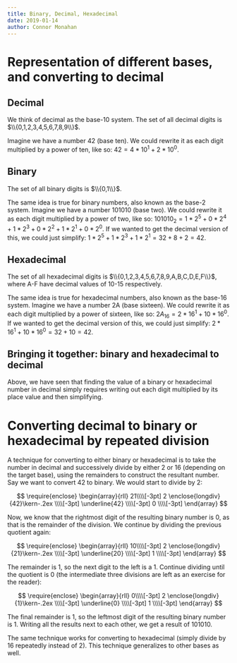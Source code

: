 ```yaml
---
title: Binary, Decimal, Hexadecimal
date: 2019-01-14
author: Connor Monahan
---
```


# Representation of different bases, and converting to decimal

## Decimal

We think of decimal as the base-10 system. The set of all decimal digits is $\\{0,1,2,3,4,5,6,7,8,9\\}$.

Imagine we have a number 42 (base ten). We could rewrite it as each digit multiplied by a power of ten, like so: $42 = 4 * 10^1 + 2 * 10^0$.

## Binary

The set of all binary digits is $\\{0,1\\}$.

The same idea is true for binary numbers, also known as the base-2 system. Imagine we have a number 101010 (base two). We could rewrite it as each digit multiplied by a power of two, like so: $101010_2 = 1 * 2^5 + 0 * 2^4 + 1 * 2^3 + 0 * 2^2 + 1 * 2^1 + 0 * 2^0$. If we wanted to get the decimal version of this, we could just simplify: $1 * 2^5 + 1 * 2^3 + 1 * 2^1 = 32 + 8 + 2=42$.

## Hexadecimal

The set of all hexadecimal digits is $\\{0,1,2,3,4,5,6,7,8,9,A,B,C,D,E,F\\}$, where A-F have decimal values of 10-15 respectively.

The same idea is true for hexadecimal numbers, also known as the base-16 system. Imagine we have a number 2A (base sixteen). We could rewrite it as each digit multiplied by a power of sixteen, like so: $2A_{16} = 2 * 16^1 + 10 * 16^0$. If we wanted to get the decimal version of this, we could just simplify: $2 * 16^1 + 10 * 16^0 = 32 + 10 = 42$.


## Bringing it together: binary and hexadecimal to decimal

Above, we have seen that finding the value of a binary or hexadecimal number in decimal simply requires writing out each digit multiplied by its place value and then simplifying.

# Converting decimal to binary or hexadecimal by repeated division

A technique for converting to either binary or hexadecimal is to take the number in decimal and successively divide by either 2 or 16 (depending on the target base), using the remainders to construct the resultant number. Say we want to convert 42 to binary. We would start to divide by 2:

<!-- thanks https://stackoverflow.com/questions/22867785 --->
$$
\require{enclose}
\begin{array}{rll}
    21\\\\[-3pt]
   2 \enclose{longdiv}{42}\kern-.2ex \\\\[-3pt]
      \underline{42}  \\\\[-3pt]
      0 \\\\[-3pt]
  \end{array}
$$

Now, we know that the rightmost digit of the resulting binary number is 0, as that is the remainder of the division. We continue by dividing the previous quotient again:

$$
\require{enclose}
\begin{array}{rll}
    10\\\\[-3pt]
   2 \enclose{longdiv}{21}\kern-.2ex \\\\[-3pt]
      \underline{20}  \\\\[-3pt]
      1 \\\\[-3pt]
  \end{array}
$$

The remainder is 1, so the next digit to the left is a 1. Continue dividing until the quotient is 0 (the intermediate three divisions are left as an exercise for the reader):

$$
\require{enclose}
\begin{array}{rll}
    0\\\\[-3pt]
   2 \enclose{longdiv}{1}\kern-.2ex \\\\[-3pt]
      \underline{0}  \\\\[-3pt]
      1 \\\\[-3pt]
  \end{array}
$$

The final remainder is 1, so the leftmost digit of the resulting binary number is 1. Writing all the results next to each other, we get a result of 101010.

The same technique works for converting to hexadecimal (simply divide by 16 repeatedly instead of 2). This technique generalizes to other bases as well.

<script>
MathJax = {
  tex: {
    inlineMath: [['$', '$'], ['\\(', '\\)']]
  }
};
</script>
<script id="MathJax-script" async
  src="https://cdn.jsdelivr.net/npm/mathjax@3/es5/tex-chtml.js">
</script>
